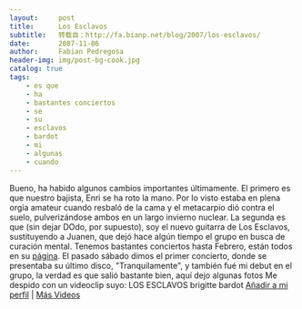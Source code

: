 ```yaml
---
layout:     post
title:      Los Esclavos
subtitle:   转载自：http://fa.bianp.net/blog/2007/los-esclavos/
date:       2007-11-06
author:     Fabian Pedregosa
header-img: img/post-bg-cook.jpg
catalog: true
tags:
    - es que
    - ha
    - bastantes conciertos
    - se
    - su
    - esclavos
    - bardot
    - mi
    - algunas
    - cuando
---
```


Bueno, ha habido algunos cambios importantes últimamente. El primero es
que nuestro bajista, Enri se ha roto la mano. Por lo visto estaba en
plena orgía amateur cuando resbaló de la cama y el metacarpio dió contra
el suelo, pulverizándose ambos en un largo invierno nuclear. La segunda
es que (sin dejar DOdo, por supuesto), soy el nuevo guitarra de Los
Esclavos, sustituyendo a Juanen, que dejó hace algún tiempo el grupo
en busca de curación mental. Tenemos bastantes conciertos hasta Febrero,
están todos en su [página](http://myspace.com/losesclavospowerpop). El pasado sábado dimos el primer concierto,
donde se presentaba su último disco, "Tranquilamente", y también fué mi
debut en el grupo, la verdad es que salió bastante bien, aquí dejo
algunas fotos Me despido con un videoclip suyo: LOS ESCLAVOS brigitte
bardot
[Añadir a mi perfil](http://myspacetv.com/index.cfm?fuseaction=vids.addToProfileConfirm&videoid=2616758&title=LOS%20ESCLAVOS%20brigitte%20bardot) | [Más Videos](http://myspacetv.com/index.cfm?fuseaction=vids.home)
